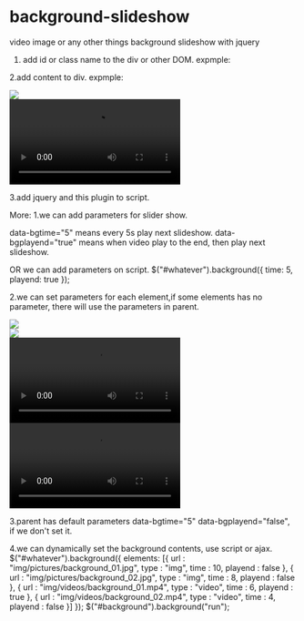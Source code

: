 # background-slideshow
video image or any other things background slideshow with jquery
1. add id or class name to the div or other DOM.
expmple:
<div id="whatever">
</div>

2.add content to div.
expmple:
<div id="whatever">
  <div class="img">
    <img src="img/pictures/background_01.jpg" />
  </div>
  <div class="video">
    <video> 
      <source src="img/videos/background_01.mp4" />
    </video>
  </div>
</div>


3.add jquery and this plugin to script.
<script src="js/jquery/jquery-3.3.1.min.js"></script>
<script src="js/easybackground.js"></script>
<script>
  $(function(){
    $("#whatever").background();
    $("#whatever").background("run");
  });
</script>

More:
1.we can add parameters for slider show.
<div id="whatever" data-bgtime="5" data-bgplayend="true">
data-bgtime="5" means every 5s play next slideshow.
data-bgplayend="true" means when video play to the end, then play next slideshow.

OR we can add parameters on script.
$("#whatever").background({
  time: 5,
  playend: true
});

2.we can set parameters for each element,if some elements has no parameter, there will use the parameters in parent.
<div id="whatever" data-bgtime="5" data-bgplayend="true">
  <div class="img" data-bgtime="2">
    <img src="img/pictures/background_01.jpg" />
  </div>
    <div class="img" data-bgtime="4">
    <img src="img/pictures/background_02.jpg" />
  </div>
  <div class="video" data-bgtime="6" data-bgplayend="true">
    <video> 
      <source src="img/videos/background_01.mp4" />
    </video>
  </div>
  <div class="video" data-bgtime="8" data-bgplayend="false">
    <video> 
      <source src="img/videos/background_02.mp4" />
    </video>
  </div>
</div>

3.parent has default parameters data-bgtime="5" data-bgplayend="false", if we don't set it.

4.we can dynamically set the background contents, use script or ajax.
 $("#whatever").background({
            elements: [{
                url : "img/pictures/background_01.jpg",
                type : "img",
                time : 10,
                playend : false
            }, {
                url : "img/pictures/background_02.jpg",
                type : "img",
                time : 8,
                playend : false
            }, {
                url : "img/videos/background_01.mp4",
                type : "video",
                time : 6,
                playend : true
            }, {
                url : "img/videos/background_02.mp4",
                type : "video",
                time : 4,
                playend : false
            }]
        });
        $("#background").background("run");
